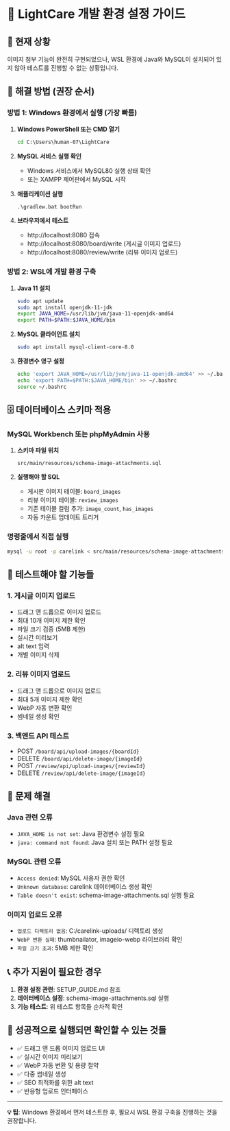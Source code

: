 # 🚀 LightCare 개발 환경 설정 가이드

## 📌 현재 상황
이미지 첨부 기능이 완전히 구현되었으나, WSL 환경에 Java와 MySQL이 설치되어 있지 않아 테스트를 진행할 수 없는 상황입니다.

## 🔧 해결 방법 (권장 순서)

### **방법 1: Windows 환경에서 실행 (가장 빠름)**

1. **Windows PowerShell 또는 CMD 열기**
   ```cmd
   cd C:\Users\human-07\LightCare
   ```

2. **MySQL 서비스 실행 확인**
   - Windows 서비스에서 MySQL80 실행 상태 확인
   - 또는 XAMPP 제어판에서 MySQL 시작

3. **애플리케이션 실행**
   ```cmd
   .\gradlew.bat bootRun
   ```

4. **브라우저에서 테스트**
   - http://localhost:8080 접속
   - http://localhost:8080/board/write (게시글 이미지 업로드)
   - http://localhost:8080/review/write (리뷰 이미지 업로드)

### **방법 2: WSL에 개발 환경 구축**

1. **Java 11 설치**
   ```bash
   sudo apt update
   sudo apt install openjdk-11-jdk
   export JAVA_HOME=/usr/lib/jvm/java-11-openjdk-amd64
   export PATH=$PATH:$JAVA_HOME/bin
   ```

2. **MySQL 클라이언트 설치**
   ```bash
   sudo apt install mysql-client-core-8.0
   ```

3. **환경변수 영구 설정**
   ```bash
   echo 'export JAVA_HOME=/usr/lib/jvm/java-11-openjdk-amd64' >> ~/.bashrc
   echo 'export PATH=$PATH:$JAVA_HOME/bin' >> ~/.bashrc
   source ~/.bashrc
   ```

## 🗄️ 데이터베이스 스키마 적용

### **MySQL Workbench 또는 phpMyAdmin 사용**

1. **스키마 파일 위치**
   ```
   src/main/resources/schema-image-attachments.sql
   ```

2. **실행해야 할 SQL**
   - 게시판 이미지 테이블: `board_images`
   - 리뷰 이미지 테이블: `review_images`
   - 기존 테이블 컬럼 추가: `image_count`, `has_images`
   - 자동 카운트 업데이트 트리거

### **명령줄에서 직접 실행**
```bash
mysql -u root -p carelink < src/main/resources/schema-image-attachments.sql
```

## 🎯 테스트해야 할 기능들

### **1. 게시글 이미지 업로드**
- 드래그 앤 드롭으로 이미지 업로드
- 최대 10개 이미지 제한 확인
- 파일 크기 검증 (5MB 제한)
- 실시간 미리보기
- alt text 입력
- 개별 이미지 삭제

### **2. 리뷰 이미지 업로드**
- 드래그 앤 드롭으로 이미지 업로드
- 최대 5개 이미지 제한 확인
- WebP 자동 변환 확인
- 썸네일 생성 확인

### **3. 백엔드 API 테스트**
- POST `/board/api/upload-images/{boardId}`
- DELETE `/board/api/delete-image/{imageId}`
- POST `/review/api/upload-images/{reviewId}`
- DELETE `/review/api/delete-image/{imageId}`

## 🐛 문제 해결

### **Java 관련 오류**
- `JAVA_HOME is not set`: Java 환경변수 설정 필요
- `java: command not found`: Java 설치 또는 PATH 설정 필요

### **MySQL 관련 오류**
- `Access denied`: MySQL 사용자 권한 확인
- `Unknown database`: carelink 데이터베이스 생성 확인
- `Table doesn't exist`: schema-image-attachments.sql 실행 필요

### **이미지 업로드 오류**
- `업로드 디렉토리 없음`: C:/carelink-uploads/ 디렉토리 생성
- `WebP 변환 실패`: thumbnailator, imageio-webp 라이브러리 확인
- `파일 크기 초과`: 5MB 제한 확인

## 📞 추가 지원이 필요한 경우

1. **환경 설정 관련**: SETUP_GUIDE.md 참조
2. **데이터베이스 설정**: schema-image-attachments.sql 실행
3. **기능 테스트**: 위 테스트 항목들 순차적 확인

## 🎉 성공적으로 실행되면 확인할 수 있는 것들

- ✅ 드래그 앤 드롭 이미지 업로드 UI
- ✅ 실시간 이미지 미리보기
- ✅ WebP 자동 변환 및 용량 절약
- ✅ 다중 썸네일 생성
- ✅ SEO 최적화를 위한 alt text
- ✅ 반응형 업로드 인터페이스

---

**💡 팁**: Windows 환경에서 먼저 테스트한 후, 필요시 WSL 환경 구축을 진행하는 것을 권장합니다.